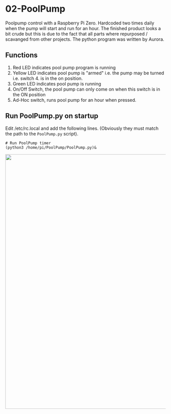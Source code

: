# 02-PoolPump
Poolpump control with a Raspberry Pi Zero. Hardcoded two times daily when the pump will start and run for an hour. The finished product looks a bit crude but this is due to the fact that all parts where repurposed / scavanged from other projects. The python program was written by Aurora.

## Functions
1. Red LED indicates pool pump program is running
2. Yellow LED indicates pool pump is "armed" i.e. the pump may be turned i.e. switch 4. is in the on position.
3. Green LED indicates pool pump is running
4. On/Off Switch, the pool pump can only come on when this switch is in the ON position 
5. Ad-Hoc switch, runs pool pump for an hour when pressed.

## Run PoolPump.py on startup
Edit /etc/rc.local and add the following lines. (Obviously they must match the path to the `PoolPump.py` script).

```
# Run PoolPump timer
(python3 /home/pi/PoolPump/PoolPump.py)&
```

<img src="https://github.com/tarababa/02-PoolPump/blob/master/img/Poolpump-timer.png" width="800">
